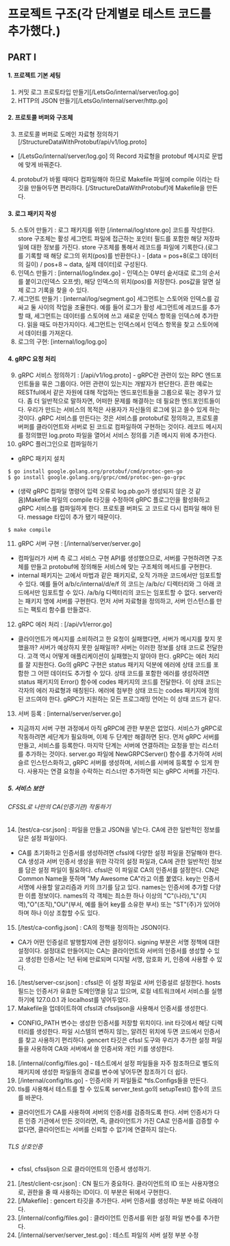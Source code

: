 # 프로젝트 구조(각 단계별로 테스트 코드를 추가했다.)
## PART I
#### 1. 프로젝트 기본 세팅
1. 커밋 로그 프로토타입 만들기[/LetsGo/internal/server/log.go]
2. HTTP의 JSON 만들기[/LetsGo/internal/server/http.go]
#### 2. 프로토콜 버퍼와 구조체
3. 프로토콜 버퍼로 도메인 자료형 정의하기[/StructureDataWithProtobuf/api/v1/log.proto]
- [/LetsGo/internal/server/log.go] 의 Record 자료형을 protobuf 메시지로 문법에 맞게 바꿔준다.
4. protobuf가 바뀔 때마다 컴파일해야 하므로 Makefile 파일에 compile 이라는 타깃을 만들어두면 편리하다. [/StructureDataWithProtobuf]에 Makefile을 만든다.
#### 3. 로그 패키지 작성
5. 스토어 만들기 : 로그 패키지를 위한 [/internal/log/store.go] 코드를 작성한다. store 구조체는 활성 세그먼트 파일에 접근하는 포인터 필드를 포함한 해당 저장파일에 대한 정보를 가진다. store 구조체를 통해서 레코드를 파일에 기록한다.(로그를 기록할 때 해당 로그의 위치(pos)를 반환한다.) - [data = pos+8(로그 데이터의 길이) / pos+8 ~ data, 실제 데이터]로 구성된다.
6. 인덱스 만들기 : [internal/log/index.go]  - 인덱스는 0부터 숱서대로 로그의 순서를 붙이고(인덱스 오프셋), 해당 인덱스의 위치(pos)를 저장한다. pos값을 알면 실제 로그 기록을 찾을 수 있다.
7. 세그먼트 만들기 : [internal/log/segment.go] 세그먼트는 스토어와 인덱스를 감싸고 둘 사이의 작업을 조율한다. 예를 들어 로그가 활성 세그먼트에 레코드를 추가할 때, 세그먼트는 데이터를 스토어에 쓰고 새로운 인덱스 항목을 인덱스에 추가한다. 읽을 때도 마찬가지이다. 세그먼트는 인덱스에서 인덱스 항목을 찾고 스토어에서 데이터를 가져온다.
8. 로그의 구현: [internal/log/log.go]
#### 4. gRPC 요청 처리
9. gRPC 서비스 정의하기 : [/api/v1/log.proto] - gRPC란 관련이 있는 RPC 엔드포인트들을 묶은 그룹이다. 어떤 관련이 있는지는 개발자가 판단한다. 흔한 예로는 RESTful에서 같은 자원에 대해 작업하는 엔드포인트들을 그룹으로 묶는 경우가 있다. 좀 더 일반적으로 말하자면, 어떠한 문제를 해결하는 데 필요한 엔드포인트들이다. 우리가 만드는 서비스의 목적은 사용자가 자신들의 로그에 읽고 쓸수 있게 하는 것이다. 
gRPC 서비스를 만든다는 것은 서비스를 protobuf로 정의하고, 프로토콜 버퍼를 클라이언트와 서버로 된 코드로 컴파일하여 구현하는 것이다. 레코드 메시지를 정의했떤 log.proto 파일을 열어서 서비스 정의를 기존 메시지 위에 추가한다.
10. gRPC 플러그인으로 컴파일하기 
- gRPC 패키지 설치
```
$ go install google.golang.org/protobuf/cmd/protoc-gen-go
$ go install google.golang.org/grpc/cmd/protoc-gen-go-grpc

```
- (생략 gRPC 컴파일 명령어 입력 오류로 log.pb.go가 생성되지 않은 것 같음)Makefile 파일의 compile 타깃을 수정하여 gRPC 플로그인을 활성화하고 gRPC 서비스를 컴파일하게 한다. 프로토콜 버퍼도 고 코드로 다시 컴파일 해야 된다. message 타입이 추가 됐기 때문이다. 
```
$ make compile 
```

11. gRPC 서버 구현 : [/internal/server/server.go]
- 컴파일러가 서버 측 로그 서비스 구현 API를 생성했으므로, 서버를 구현하려면 구조체를 만들고 protobuf에 정의해둔 서비스에 맞는 구조체의 메서드를 구현한다. 
- internal 패키지는 고에서 마법과 같은 패키지로, 오직 가까운 코드에서만 임포트할 수 있다. 예를 들어 a/b/c/internal/d/e/f 의 코드는 /a/b/c/ 디렉터리와 그 아래 코드에서만 임포트할 수 있다. /a/b/g 디렉터리의 코드는 임포트할 수 없다. server라는 패키지 명에 서버를 구현한다. 먼저 서버 자료형을 정의하고, 서버 인스턴스를 만드는 팩토리 함수를 만들겠다.

12. gRPC 에러 처리 : [/api/v1/error.go]
- 클라이언트가 메시지를 소비하려고 한 요청이 실패했다면, 서버가 메시지를 찾지 못했을까? 서버가 예상하지 못한 실패일까? 서버는 이러한 정보를 상태 코드로 전달한다. 고객 역시 어떻게 애플리케이션이 실패했는지 알아야 한다. gRPC는 에러 처리를 잘 지원한다. Go의 gRPC 구현은 status 패키지 덕분에 에러에 상태 코드를 포함한 그 어떤 데이터도 추가할 수 있다. 상태 코드를 포함한 에러를 생성하려면 status 패키지의 Error() 함수에 codes 패키지의 코드를 전달한다. 이 상태 코드는 각자의 에러 자료형과 매칭된다. 에러에 첨부한 상태 코드는 codes 패키지에 정의된 코드여야 한다. gRPC가 지원하는 모든 프로그래밍 언어는 이 상태 코드가 같다.

13. 서버 등록 : [internal/server/server.go]
- 지금까지 서버 구현 과정에서 아직 gRPC에 관한 부분은 없었다. 서비스가 gRPC로 작동하려면 세단계가 필요하며, 이제 두 단계만 해결하면 된다. 먼저 gRPC 서버를 만들고, 서비스를 등록한다. 마지막 단계는 서버에 연결하려는 요청을 받는 리스터를 추가하는 것이다. 
server.go 파일에 NewGRPCServer() 함수를 추가하여 서비슬르 인스턴스화하고, gRPC 서버를 생성하며, 서비스를 서버에 등록할 수 있게 한다. 사용자는 연결 요청을 수락하는 리스너만 추가하면 되는 gRPC 서버를 가진다.

##### 5. 서비스 보안
###### CFSSL로 나만의 CA(인증기관) 작동하기
14. [test/ca-csr.json] : 파일을 만들고 JSON을 넣는다. CA에 관한 일반적인 정보를 담은 설정 파일이다.
- CA를 초기화하고 인증서를 생성하려면 cfssl에 다양한 설정 파일을 전달해야 한다. CA 생성과 서버 인증서 생성을 위한 각각의 설정 파일과, CA에 관한 일반적인 정보를 담은 설정 파일이 필요하다.
cfssl은 이 파일로 CA의 인증서를 설정한다. CN은 Common Name을 뜻하며 "My Awesome CA"라고 이름 붙였다. key는 인증서 서명에 사용할 알고리즘과 키의 크기를 담고 있다. names는 인증서에 추가할 다양한 이름 정보이다. names의 각 객체는 최소한 하나 이상의 "C"(나라),"L"(지역),"O"(조직),"OU"(부서, 예를 들어 key를 소유한 부서) 또는 "ST"(주)가 있어야 하며 하나 이상 조합할 수도 있다.
15. [/test/ca-config.json] : CA의 정책을 정의하는 JSON이다.
- CA가 어떤 인증설르 발행할지에 관한 설정이다. signing 부분은 서명 정책에 대한 설정이다. 설정대로 만들어지는 CA는 클라이언트와 서버의 인증서를 생성할 수 있고 생성한 인증서는 1년 뒤에 만료되며 디지털 서명, 암호화 키, 인증에 사용할 수 있다.
16. [/test/server-csr.json] : cfssl은 이 설정 파일로 서버 인증설르 설정한다. hosts 필드는 인증서가 유효한 도메인명을 담고 있으며, 로컬 네트워크에서 서비스를 실행하기에 127.0.0.1 과 localhost를 넣어두었다.
17. Makefile을 업데이트하여 cfssl과 cfssljson을 사용해서 인증서를 생성한다.
- CONFIG_PATH 변수는 생성한 인증서를 저장할 위치이다. init 타깃에서 해당 디렉터리를 생성한다. 파일 시스템의 변하지 않는, 알려진 위치에 두면 코드에서 인증서를 찾고 사용하기 편리하다. gencert 타깃은 cfssl 도구와 우리가 추가한 설정 파일들을 사용하여 CA와 서버에서 쓸 인증서와 개인 키를 생성한다.
18. [/internal/config/files.go] - 테스트에서 설정 파일들을 자주 참조하므로 별도의 패키지에 생성한 파일들의 경로를 변수에 넣어두면 참조하기 더 쉽다.
19. [/internal/config/tls.go] - 인증서와 키 파일들로 *tls.Configs들을 만든다.
20. tls를 사용해서 테스트를 할 수 있도록 server_test.go의 setupTest() 함수의 코드를 바꾼다.
- 클라이언트가 CA를 사용하여 서버의 인증서를 검증하도록 한다. 서버 인증서가 다른 인증 기관에서 만든 것이라면, 즉, 클라이언트가 가진 CA로 인증서를 검증할 수 없다면, 클라이언트는 서버를 신뢰할 수 없기에 연결하지 않는다. 
###### TLS 상호인증
- cfssl, cfssljson 으로 클라이언트의 인증서 생성하기.
21. [/test/client-csr.json] : CN 필드가 중요하다. 클라이언트의 ID 또는 사용자명으로, 권한을 줄 때 사용하는 ID이다. 이 부분은 뒤에서 구현한다.
22. [/Makefile] : gencert 타깃을 추가한다. 서버 인증서를 생성하는 부분 바로 아래이다.
23. [/internal/config/files.go] : 클라이언트 인증서를 위한 설정 파일 변수를 추가한다.
24. [/internal/server/server_test.go] : 테스트 파일의 서버 설정 부분 수정